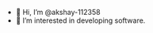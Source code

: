 - 👋 Hi, I’m @akshay-112358
- 👀 I’m interested in developing software.

<!---
akshay-112358/akshay-112358 is a ✨ special ✨ repository because its `README.md` (this file) appears on your GitHub profile.
You can click the Preview link to take a look at your changes.
--->
